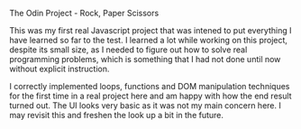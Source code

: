 The Odin Project - Rock, Paper Scissors

This was my first real Javascript project that was intened to put everything I have learned so far to the test. I learned a lot while working on this project, despite its small size, as I needed to figure out how to solve real programming problems, which is something that I had not done until now without explicit instruction. 

I correctly implemented loops, functions and DOM manipulation techniques for the first time in a real project here and am happy with how the end result turned out. The UI looks very basic as it was not my main concern here. I may revisit this and freshen the look up a bit in the future. 
